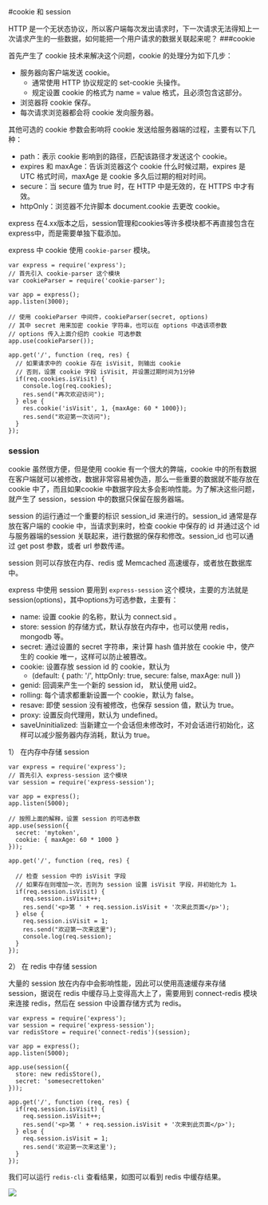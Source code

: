 #cookie 和 session

HTTP 是一个无状态协议，所以客户端每次发出请求时，下一次请求无法得知上一次请求产生的一些数据，如何能把一个用户请求的数据关联起来呢？
###cookie

首先产生了 cookie 技术来解决这个问题，cookie 的处理分为如下几步：

- 服务器向客户端发送 cookie。
  - 通常使用 HTTP 协议规定的 set-cookie 头操作。
  - 规定设置 cookie 的格式为 name = value 格式，且必须包含这部分。
- 浏览器将 cookie 保存。
- 每次请求浏览器都会将 cookie 发向服务器。

其他可选的 cookie 参数会影响将 cookie 发送给服务器端的过程，主要有以下几种：

- path：表示 cookie 影响到的路径，匹配该路径才发送这个 cookie。
- expires 和 maxAge：告诉浏览器这个 cookie 什么时候过期，expires 是 UTC 格式时间，maxAge 是 cookie 多久后过期的相对时间。
- secure：当 secure 值为 true 时，在 HTTP 中是无效的，在 HTTPS 中才有效。
- httpOnly：浏览器不允许脚本 document.cookie 去更改 cookie。

express 在4.xx版本之后，session管理和cookies等许多模块都不再直接包含在express中，而是需要单独下载添加。

express 中 cookie 使用 `cookie-parser` 模块。

```
var express = require('express');
// 首先引入 cookie-parser 这个模块
var cookieParser = require('cookie-parser');

var app = express();
app.listen(3000);

// 使用 cookieParser 中间件，cookieParser(secret, options)
// 其中 secret 用来加密 cookie 字符串，也可以在 options 中选该项参数
// options 传入上面介绍的 cookie 可选参数
app.use(cookieParser());

app.get('/', function (req, res) {
  // 如果请求中的 cookie 存在 isVisit, 则输出 cookie
  // 否则，设置 cookie 字段 isVisit, 并设置过期时间为1分钟
  if(req.cookies.isVisit) {
    console.log(req.cookies);
    res.send("再次欢迎访问");
  } else {
    res.cookie('isVisit', 1, {maxAge: 60 * 1000});
    res.send("欢迎第一次访问");
  }
});
```
### session
cookie 虽然很方便，但是使用 cookie 有一个很大的弊端，cookie 中的所有数据在客户端就可以被修改，数据非常容易被伪造，那么一些重要的数据就不能存放在 cookie 中了，而且如果cookie 中数据字段太多会影响性能。为了解决这些问题，就产生了 session，session 中的数据只保留在服务器端。

session 的运行通过一个重要的标识 session_id 来进行的。session_id 通常是存放在客户端的 cookie 中，当请求到来时，检查 cookie 中保存的 id 并通过这个 id 与服务器端的session 关联起来，进行数据的保存和修改。session_id 也可以通过 get post 参数，或者 url 参数传递。

session 则可以存放在内存、redis 或 Memcached 高速缓存，或者放在数据库中。

express 中使用 session 要用到 `express-session` 这个模块，主要的方法就是session(options)，其中options为可选参数，主要有：

- name: 设置 cookie 的名称，默认为 connect.sid 。
- store: session 的存储方式，默认存放在内存中，也可以使用 redis，mongodb 等。
- secret: 通过设置的 secret 字符串，来计算 hash 值并放在 cookie 中，使产生的 cookie 唯一，这样可以防止被篡改。 
- cookie: 设置存放 session id 的 cookie，默认为
  - (default: { path: '/', httpOnly: true, secure: false, maxAge: null }) 
- genid: 回调来产生一个新的 session id， 默认使用 uid2。
- rolling: 每个请求都重新设置一个 cookie，默认为 false。
- resave: 即使 session 没有被修改，也保存 session 值，默认为 true。
- proxy: 设置反向代理用，默认为 undefined。
- saveUninitialized: 当新建立一个会话但未修改时，不对会话进行初始化，这样可以减少服务器内存消耗，默认为 true。

1） 在内存中存储 session

```
var express = require('express');
// 首先引入 express-session 这个模块
var session = require('express-session');

var app = express();
app.listen(5000);

// 按照上面的解释，设置 session 的可选参数
app.use(session({
  secret: 'mytoken',
  cookie: { maxAge: 60 * 1000 }
}));

app.get('/', function (req, res) {
  
  // 检查 session 中的 isVisit 字段
  // 如果存在则增加一次，否则为 session 设置 isVisit 字段，并初始化为 1。
  if(req.session.isVisit) {
    req.session.isVisit++;
    res.send('<p>第 ' + req.session.isVisit + '次来此页面</p>');
  } else {
    req.session.isVisit = 1;
    res.send("欢迎第一次来这里");
    console.log(req.session);
  }
});
```

2） 在 redis 中存储 session

大量的 session 放在内存中会影响性能，因此可以使用高速缓存来存储 session，据说在 redis 中缓存马上变得高大上了，需要用到 connect-redis 模块来连接 redis，然后在 session 中设置存储方式为 redis。

```
var express = require('express');
var session = require('express-session');
var redisStore = require('connect-redis')(session);

var app = express();
app.listen(5000);

app.use(session({
  store: new redisStore(),
  secret: 'somesecrettoken'
}));

app.get('/', function (req, res) {
  if(req.session.isVisit) {
    req.session.isVisit++;
    res.send('<p>第 ' + req.session.isVisit + '次来到此页面</p>');
  } else {
    req.session.isVisit = 1;
    res.send('欢迎第一次来这里');
  }
});
```

我们可以运行 `redis-cli` 查看结果，如图可以看到 redis 中缓存结果。

![](https://github.com/Ricardo-Li/node-lessons/blob/master/lesson16/1.png)
